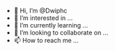 - 👋 Hi, I’m @Dwiphc
- 👀 I’m interested in ...
- 🌱 I’m currently learning ...
- 💞️ I’m looking to collaborate on ...
- 📫 How to reach me ...

<!---
Dwiphc/Dwiphc is a ✨ special ✨ repository because its `README.md` (this file) appears on your GitHub profile.
You can click the Preview link to take a look at your changes.
--->

